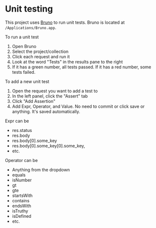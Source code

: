 # Unit testing

This project uses [Bruno](https://usebruno.com) to run unit tests. Bruno is located at `/Applications/Bruno.app`.

To run a unit test
1. Open Bruno
1. Select the project/collection
1. Click each request and run it
1. Look at the word "Tests" in the results pane to the right
1. If it has a green number, all tests passed. If it has a red number, some tests failed.

To add a new unit test
1. Open the request you want to add a test to
1. In the left panel, click the "Assert" tab
1. Click "Add Assertion"
1. Add Expr, Operator, and Value. No need to commit or click save or anything. It's saved automatically.

Expr can be
- res.status
- res.body
- res.body[0].some_key
- res.body[0].some_key[0].some_key,
- etc.

Operator can be
- Anything from the dropdown
- equals
- isNumber
- gt
- gte
- startsWith
- contains
- endsWith
- isTruthy
- isDefined 
- etc.